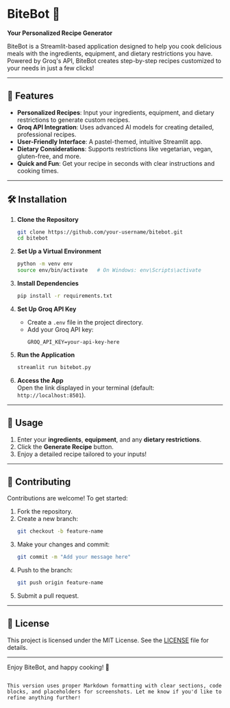 # BiteBot 🍳  
**Your Personalized Recipe Generator**  

BiteBot is a Streamlit-based application designed to help you cook delicious meals with the ingredients, equipment, and dietary restrictions you have. Powered by Groq's API, BiteBot creates step-by-step recipes customized to your needs in just a few clicks!  

---

## 🌟 Features  

- **Personalized Recipes**: Input your ingredients, equipment, and dietary restrictions to generate custom recipes.  
- **Groq API Integration**: Uses advanced AI models for creating detailed, professional recipes.  
- **User-Friendly Interface**: A pastel-themed, intuitive Streamlit app.  
- **Dietary Considerations**: Supports restrictions like vegetarian, vegan, gluten-free, and more.  
- **Quick and Fun**: Get your recipe in seconds with clear instructions and cooking times.  

---

## 🛠️ Installation  

1. **Clone the Repository**  
   ```bash
   git clone https://github.com/your-username/bitebot.git
   cd bitebot


2. **Set Up a Virtual Environment**  
   ```bash
   python -m venv env
   source env/bin/activate   # On Windows: env\Scripts\activate
   ```

3. **Install Dependencies**  
   ```bash
   pip install -r requirements.txt
   ```

4. **Set Up Groq API Key**  
   - Create a `.env` file in the project directory.  
   - Add your Groq API key:  
     ```env
     GROQ_API_KEY=your-api-key-here
     ```

5. **Run the Application**  
   ```bash
   streamlit run bitebot.py
   ```

6. **Access the App**  
   Open the link displayed in your terminal (default: `http://localhost:8501`).

---

## 🚀 Usage  

1. Enter your **ingredients**, **equipment**, and any **dietary restrictions**.  
2. Click the **Generate Recipe** button.  
3. Enjoy a detailed recipe tailored to your inputs!  

---

## 🤝 Contributing  

Contributions are welcome! To get started:  

1. Fork the repository.  
2. Create a new branch:  
   ```bash
   git checkout -b feature-name
   ```  
3. Make your changes and commit:  
   ```bash
   git commit -m "Add your message here"
   ```  
4. Push to the branch:  
   ```bash
   git push origin feature-name
   ```  
5. Submit a pull request.  

---

## 📜 License  

This project is licensed under the MIT License. See the [LICENSE](LICENSE) file for details.

---

Enjoy BiteBot, and happy cooking! 🥗
```

This version uses proper Markdown formatting with clear sections, code blocks, and placeholders for screenshots. Let me know if you'd like to refine anything further!
